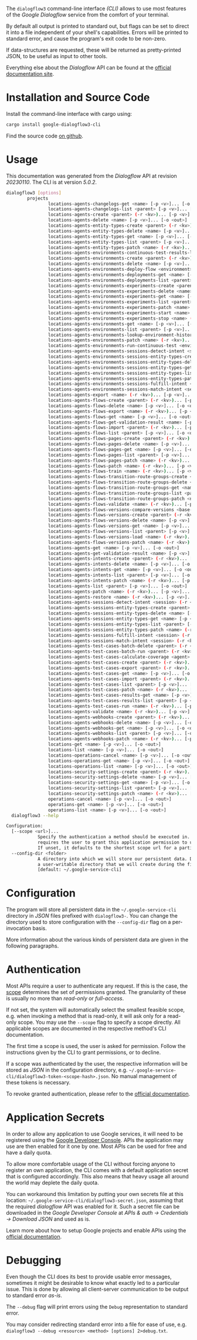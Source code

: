 <!---
DO NOT EDIT !
This file was generated automatically from 'src/generator/templates/cli/README.md.mako'
DO NOT EDIT !
-->
The `dialogflow3` command-line interface *(CLI)* allows to use most features of the *Google Dialogflow* service from the comfort of your terminal.

By default all output is printed to standard out, but flags can be set to direct it into a file independent of your shell's
capabilities. Errors will be printed to standard error, and cause the program's exit code to be non-zero.

If data-structures are requested, these will be returned as pretty-printed JSON, to be useful as input to other tools.

Everything else about the *Dialogflow* API can be found at the
[official documentation site](https://cloud.google.com/dialogflow/).

# Installation and Source Code

Install the command-line interface with cargo using:

```bash
cargo install google-dialogflow3-cli
```

Find the source code [on github](https://github.com/Byron/google-apis-rs/tree/main/gen/dialogflow3-cli).

# Usage

This documentation was generated from the *Dialogflow* API at revision *20230110*. The CLI is at version *5.0.2*.

```bash
dialogflow3 [options]
        projects
                locations-agents-changelogs-get <name> [-p <v>]... [-o <out>]
                locations-agents-changelogs-list <parent> [-p <v>]... [-o <out>]
                locations-agents-create <parent> (-r <kv>)... [-p <v>]... [-o <out>]
                locations-agents-delete <name> [-p <v>]... [-o <out>]
                locations-agents-entity-types-create <parent> (-r <kv>)... [-p <v>]... [-o <out>]
                locations-agents-entity-types-delete <name> [-p <v>]... [-o <out>]
                locations-agents-entity-types-get <name> [-p <v>]... [-o <out>]
                locations-agents-entity-types-list <parent> [-p <v>]... [-o <out>]
                locations-agents-entity-types-patch <name> (-r <kv>)... [-p <v>]... [-o <out>]
                locations-agents-environments-continuous-test-results-list <parent> [-p <v>]... [-o <out>]
                locations-agents-environments-create <parent> (-r <kv>)... [-p <v>]... [-o <out>]
                locations-agents-environments-delete <name> [-p <v>]... [-o <out>]
                locations-agents-environments-deploy-flow <environment> (-r <kv>)... [-p <v>]... [-o <out>]
                locations-agents-environments-deployments-get <name> [-p <v>]... [-o <out>]
                locations-agents-environments-deployments-list <parent> [-p <v>]... [-o <out>]
                locations-agents-environments-experiments-create <parent> (-r <kv>)... [-p <v>]... [-o <out>]
                locations-agents-environments-experiments-delete <name> [-p <v>]... [-o <out>]
                locations-agents-environments-experiments-get <name> [-p <v>]... [-o <out>]
                locations-agents-environments-experiments-list <parent> [-p <v>]... [-o <out>]
                locations-agents-environments-experiments-patch <name> (-r <kv>)... [-p <v>]... [-o <out>]
                locations-agents-environments-experiments-start <name> (-r <kv>)... [-p <v>]... [-o <out>]
                locations-agents-environments-experiments-stop <name> (-r <kv>)... [-p <v>]... [-o <out>]
                locations-agents-environments-get <name> [-p <v>]... [-o <out>]
                locations-agents-environments-list <parent> [-p <v>]... [-o <out>]
                locations-agents-environments-lookup-environment-history <name> [-p <v>]... [-o <out>]
                locations-agents-environments-patch <name> (-r <kv>)... [-p <v>]... [-o <out>]
                locations-agents-environments-run-continuous-test <environment> (-r <kv>)... [-p <v>]... [-o <out>]
                locations-agents-environments-sessions-detect-intent <session> (-r <kv>)... [-p <v>]... [-o <out>]
                locations-agents-environments-sessions-entity-types-create <parent> (-r <kv>)... [-p <v>]... [-o <out>]
                locations-agents-environments-sessions-entity-types-delete <name> [-p <v>]... [-o <out>]
                locations-agents-environments-sessions-entity-types-get <name> [-p <v>]... [-o <out>]
                locations-agents-environments-sessions-entity-types-list <parent> [-p <v>]... [-o <out>]
                locations-agents-environments-sessions-entity-types-patch <name> (-r <kv>)... [-p <v>]... [-o <out>]
                locations-agents-environments-sessions-fulfill-intent <session> (-r <kv>)... [-p <v>]... [-o <out>]
                locations-agents-environments-sessions-match-intent <session> (-r <kv>)... [-p <v>]... [-o <out>]
                locations-agents-export <name> (-r <kv>)... [-p <v>]... [-o <out>]
                locations-agents-flows-create <parent> (-r <kv>)... [-p <v>]... [-o <out>]
                locations-agents-flows-delete <name> [-p <v>]... [-o <out>]
                locations-agents-flows-export <name> (-r <kv>)... [-p <v>]... [-o <out>]
                locations-agents-flows-get <name> [-p <v>]... [-o <out>]
                locations-agents-flows-get-validation-result <name> [-p <v>]... [-o <out>]
                locations-agents-flows-import <parent> (-r <kv>)... [-p <v>]... [-o <out>]
                locations-agents-flows-list <parent> [-p <v>]... [-o <out>]
                locations-agents-flows-pages-create <parent> (-r <kv>)... [-p <v>]... [-o <out>]
                locations-agents-flows-pages-delete <name> [-p <v>]... [-o <out>]
                locations-agents-flows-pages-get <name> [-p <v>]... [-o <out>]
                locations-agents-flows-pages-list <parent> [-p <v>]... [-o <out>]
                locations-agents-flows-pages-patch <name> (-r <kv>)... [-p <v>]... [-o <out>]
                locations-agents-flows-patch <name> (-r <kv>)... [-p <v>]... [-o <out>]
                locations-agents-flows-train <name> (-r <kv>)... [-p <v>]... [-o <out>]
                locations-agents-flows-transition-route-groups-create <parent> (-r <kv>)... [-p <v>]... [-o <out>]
                locations-agents-flows-transition-route-groups-delete <name> [-p <v>]... [-o <out>]
                locations-agents-flows-transition-route-groups-get <name> [-p <v>]... [-o <out>]
                locations-agents-flows-transition-route-groups-list <parent> [-p <v>]... [-o <out>]
                locations-agents-flows-transition-route-groups-patch <name> (-r <kv>)... [-p <v>]... [-o <out>]
                locations-agents-flows-validate <name> (-r <kv>)... [-p <v>]... [-o <out>]
                locations-agents-flows-versions-compare-versions <base-version> (-r <kv>)... [-p <v>]... [-o <out>]
                locations-agents-flows-versions-create <parent> (-r <kv>)... [-p <v>]... [-o <out>]
                locations-agents-flows-versions-delete <name> [-p <v>]... [-o <out>]
                locations-agents-flows-versions-get <name> [-p <v>]... [-o <out>]
                locations-agents-flows-versions-list <parent> [-p <v>]... [-o <out>]
                locations-agents-flows-versions-load <name> (-r <kv>)... [-p <v>]... [-o <out>]
                locations-agents-flows-versions-patch <name> (-r <kv>)... [-p <v>]... [-o <out>]
                locations-agents-get <name> [-p <v>]... [-o <out>]
                locations-agents-get-validation-result <name> [-p <v>]... [-o <out>]
                locations-agents-intents-create <parent> (-r <kv>)... [-p <v>]... [-o <out>]
                locations-agents-intents-delete <name> [-p <v>]... [-o <out>]
                locations-agents-intents-get <name> [-p <v>]... [-o <out>]
                locations-agents-intents-list <parent> [-p <v>]... [-o <out>]
                locations-agents-intents-patch <name> (-r <kv>)... [-p <v>]... [-o <out>]
                locations-agents-list <parent> [-p <v>]... [-o <out>]
                locations-agents-patch <name> (-r <kv>)... [-p <v>]... [-o <out>]
                locations-agents-restore <name> (-r <kv>)... [-p <v>]... [-o <out>]
                locations-agents-sessions-detect-intent <session> (-r <kv>)... [-p <v>]... [-o <out>]
                locations-agents-sessions-entity-types-create <parent> (-r <kv>)... [-p <v>]... [-o <out>]
                locations-agents-sessions-entity-types-delete <name> [-p <v>]... [-o <out>]
                locations-agents-sessions-entity-types-get <name> [-p <v>]... [-o <out>]
                locations-agents-sessions-entity-types-list <parent> [-p <v>]... [-o <out>]
                locations-agents-sessions-entity-types-patch <name> (-r <kv>)... [-p <v>]... [-o <out>]
                locations-agents-sessions-fulfill-intent <session> (-r <kv>)... [-p <v>]... [-o <out>]
                locations-agents-sessions-match-intent <session> (-r <kv>)... [-p <v>]... [-o <out>]
                locations-agents-test-cases-batch-delete <parent> (-r <kv>)... [-p <v>]... [-o <out>]
                locations-agents-test-cases-batch-run <parent> (-r <kv>)... [-p <v>]... [-o <out>]
                locations-agents-test-cases-calculate-coverage <agent> [-p <v>]... [-o <out>]
                locations-agents-test-cases-create <parent> (-r <kv>)... [-p <v>]... [-o <out>]
                locations-agents-test-cases-export <parent> (-r <kv>)... [-p <v>]... [-o <out>]
                locations-agents-test-cases-get <name> [-p <v>]... [-o <out>]
                locations-agents-test-cases-import <parent> (-r <kv>)... [-p <v>]... [-o <out>]
                locations-agents-test-cases-list <parent> [-p <v>]... [-o <out>]
                locations-agents-test-cases-patch <name> (-r <kv>)... [-p <v>]... [-o <out>]
                locations-agents-test-cases-results-get <name> [-p <v>]... [-o <out>]
                locations-agents-test-cases-results-list <parent> [-p <v>]... [-o <out>]
                locations-agents-test-cases-run <name> (-r <kv>)... [-p <v>]... [-o <out>]
                locations-agents-validate <name> (-r <kv>)... [-p <v>]... [-o <out>]
                locations-agents-webhooks-create <parent> (-r <kv>)... [-p <v>]... [-o <out>]
                locations-agents-webhooks-delete <name> [-p <v>]... [-o <out>]
                locations-agents-webhooks-get <name> [-p <v>]... [-o <out>]
                locations-agents-webhooks-list <parent> [-p <v>]... [-o <out>]
                locations-agents-webhooks-patch <name> (-r <kv>)... [-p <v>]... [-o <out>]
                locations-get <name> [-p <v>]... [-o <out>]
                locations-list <name> [-p <v>]... [-o <out>]
                locations-operations-cancel <name> [-p <v>]... [-o <out>]
                locations-operations-get <name> [-p <v>]... [-o <out>]
                locations-operations-list <name> [-p <v>]... [-o <out>]
                locations-security-settings-create <parent> (-r <kv>)... [-p <v>]... [-o <out>]
                locations-security-settings-delete <name> [-p <v>]... [-o <out>]
                locations-security-settings-get <name> [-p <v>]... [-o <out>]
                locations-security-settings-list <parent> [-p <v>]... [-o <out>]
                locations-security-settings-patch <name> (-r <kv>)... [-p <v>]... [-o <out>]
                operations-cancel <name> [-p <v>]... [-o <out>]
                operations-get <name> [-p <v>]... [-o <out>]
                operations-list <name> [-p <v>]... [-o <out>]
  dialogflow3 --help

Configuration:
  [--scope <url>]...
            Specify the authentication a method should be executed in. Each scope
            requires the user to grant this application permission to use it.
            If unset, it defaults to the shortest scope url for a particular method.
  --config-dir <folder>
            A directory into which we will store our persistent data. Defaults to
            a user-writable directory that we will create during the first invocation.
            [default: ~/.google-service-cli]

```

# Configuration

The program will store all persistent data in the `~/.google-service-cli` directory in *JSON* files prefixed with `dialogflow3-`.  You can change the directory used to store configuration with the `--config-dir` flag on a per-invocation basis.

More information about the various kinds of persistent data are given in the following paragraphs.

# Authentication

Most APIs require a user to authenticate any request. If this is the case, the [scope][scopes] determines the 
set of permissions granted. The granularity of these is usually no more than *read-only* or *full-access*.

If not set, the system will automatically select the smallest feasible scope, e.g. when invoking a
method that is read-only, it will ask only for a read-only scope. 
You may use the `--scope` flag to specify a scope directly. 
All applicable scopes are documented in the respective method's CLI documentation.

The first time a scope is used, the user is asked for permission. Follow the instructions given 
by the CLI to grant permissions, or to decline.

If a scope was authenticated by the user, the respective information will be stored as *JSON* in the configuration
directory, e.g. `~/.google-service-cli/dialogflow3-token-<scope-hash>.json`. No manual management of these tokens
is necessary.

To revoke granted authentication, please refer to the [official documentation][revoke-access].

# Application Secrets

In order to allow any application to use Google services, it will need to be registered using the 
[Google Developer Console][google-dev-console]. APIs the application may use are then enabled for it
one by one. Most APIs can be used for free and have a daily quota.

To allow more comfortable usage of the CLI without forcing anyone to register an own application, the CLI
comes with a default application secret that is configured accordingly. This also means that heavy usage
all around the world may deplete the daily quota.

You can workaround this limitation by putting your own secrets file at this location: 
`~/.google-service-cli/dialogflow3-secret.json`, assuming that the required *dialogflow* API 
was enabled for it. Such a secret file can be downloaded in the *Google Developer Console* at 
*APIs & auth -> Credentials -> Download JSON* and used as is.

Learn more about how to setup Google projects and enable APIs using the [official documentation][google-project-new].


# Debugging

Even though the CLI does its best to provide usable error messages, sometimes it might be desirable to know
what exactly led to a particular issue. This is done by allowing all client-server communication to be 
output to standard error *as-is*.

The `--debug` flag will print errors using the `Debug` representation to standard error.

You may consider redirecting standard error into a file for ease of use, e.g. `dialogflow3 --debug <resource> <method> [options] 2>debug.txt`.


[scopes]: https://developers.google.com/+/api/oauth#scopes
[revoke-access]: http://webapps.stackexchange.com/a/30849
[google-dev-console]: https://console.developers.google.com/
[google-project-new]: https://developers.google.com/console/help/new/
